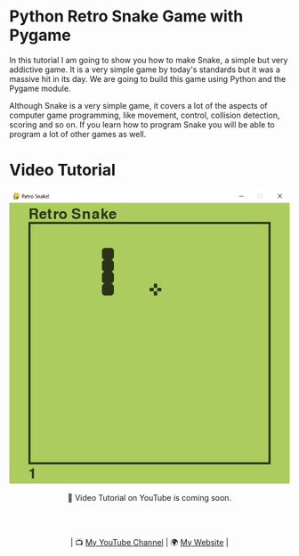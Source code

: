 # Python Retro Snake Game with Pygame

In this tutorial I am going to show you how to make Snake, a simple but very addictive game. It is a very simple game by today's standards but it was a massive hit in its day. We are going to build this game using Python and the Pygame module.

Although Snake is a very simple game, it covers a lot of the aspects of computer game programming, like movement, control, collision detection, scoring and so on. If you learn how to program Snake you will be able to program a lot of other games as well.

# Video Tutorial

<p align="center">
  <img src="preview.jpg" alt="" width="800">
</p>

<p align="center">
🎥 Video Tutorial on YouTube is coming soon.
</p>

<br>
<br>
<p align="center">
| 📺 <a href="https://www.youtube.com/channel/UC3ivOTE5EgpmF2DHLBmWIWg">My YouTube Channel</a>
| 🌍 <a href="http://www.educ8s.tv">My Website</a> | <br>
</p>